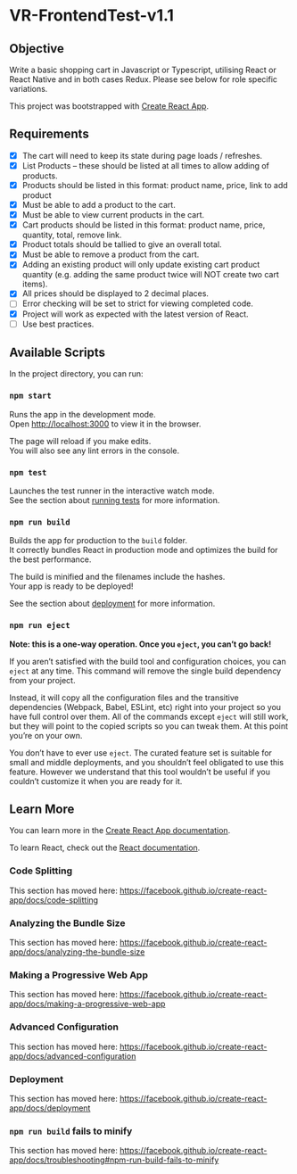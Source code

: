 # VR-FrontendTest-v1.1

## Objective

Write a basic shopping cart in Javascript or Typescript, utilising React ​or​ React Native and in both cases Redux. Please see below for role specific variations.

This project was bootstrapped with [Create React App](https://github.com/facebook/create-react-app).

## Requirements

- [x] The cart will need to keep its state during page loads / refreshes.
- [x] List Products – these should be listed at all times to allow adding of products.
- [x] Products should be listed in this format: product name, price, link to add product
- [x] Must be able to add a product to the cart.
- [x] Must be able to view current products in the cart.
- [x] Cart products should be listed in this format: product name, price, quantity, total, remove link.
- [x] Product totals should be tallied to give an overall total.
- [x] Must be able to remove a product from the cart.
- [x] Adding an existing product will only update existing cart product quantity (e.g. adding the same product twice will NOT create two cart items).
- [x] All prices should be displayed to 2 decimal places.
- [ ] Error checking will be set to strict for viewing completed code.
- [x] Project will work as expected with the latest version of React.
- [ ] Use best practices.

## Available Scripts

In the project directory, you can run:

### `npm start`

Runs the app in the development mode.<br>
Open [http://localhost:3000](http://localhost:3000) to view it in the browser.

The page will reload if you make edits.<br>
You will also see any lint errors in the console.

### `npm test`

Launches the test runner in the interactive watch mode.<br>
See the section about [running tests](https://facebook.github.io/create-react-app/docs/running-tests) for more information.

### `npm run build`

Builds the app for production to the `build` folder.<br>
It correctly bundles React in production mode and optimizes the build for the best performance.

The build is minified and the filenames include the hashes.<br>
Your app is ready to be deployed!

See the section about [deployment](https://facebook.github.io/create-react-app/docs/deployment) for more information.

### `npm run eject`

**Note: this is a one-way operation. Once you `eject`, you can’t go back!**

If you aren’t satisfied with the build tool and configuration choices, you can `eject` at any time. This command will remove the single build dependency from your project.

Instead, it will copy all the configuration files and the transitive dependencies (Webpack, Babel, ESLint, etc) right into your project so you have full control over them. All of the commands except `eject` will still work, but they will point to the copied scripts so you can tweak them. At this point you’re on your own.

You don’t have to ever use `eject`. The curated feature set is suitable for small and middle deployments, and you shouldn’t feel obligated to use this feature. However we understand that this tool wouldn’t be useful if you couldn’t customize it when you are ready for it.

## Learn More

You can learn more in the [Create React App documentation](https://facebook.github.io/create-react-app/docs/getting-started).

To learn React, check out the [React documentation](https://reactjs.org/).

### Code Splitting

This section has moved here: https://facebook.github.io/create-react-app/docs/code-splitting

### Analyzing the Bundle Size

This section has moved here: https://facebook.github.io/create-react-app/docs/analyzing-the-bundle-size

### Making a Progressive Web App

This section has moved here: https://facebook.github.io/create-react-app/docs/making-a-progressive-web-app

### Advanced Configuration

This section has moved here: https://facebook.github.io/create-react-app/docs/advanced-configuration

### Deployment

This section has moved here: https://facebook.github.io/create-react-app/docs/deployment

### `npm run build` fails to minify

This section has moved here: https://facebook.github.io/create-react-app/docs/troubleshooting#npm-run-build-fails-to-minify
